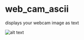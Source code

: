 # web_cam_ascii
displays your webcam image as text

![alt text](https://https://github.com/theo-db/web_cam_ascii/blob/main/screenshot.png)
